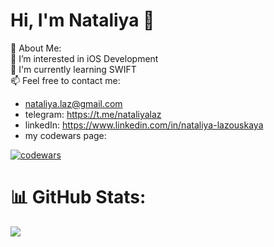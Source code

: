 # Hi, I'm Nataliya 👋

💫 About Me: 
<br>👀 I’m interested in iOS Development
<br>🌱 I'm currently learning SWIFT
<br>📫 Feel free to contact me:
- nataliya.laz@gmail.com
- telegram: https://t.me/nataliyalaz
- linkedIn: https://www.linkedin.com/in/nataliya-lazouskaya
- my codewars page:

[![codewars](https://www.codewars.com/users/NataliyaLaz/badges/large)](https://www.codewars.com/users/NataliyaLaz)
<br>
# 📊 GitHub Stats:
![](https://github-readme-streak-stats.herokuapp.com/?user=NataliyaLaz&theme=tokyonight&hide_border=false)<br/>

